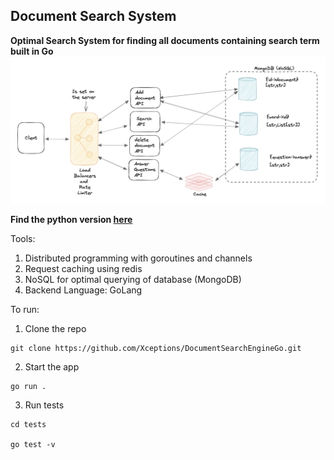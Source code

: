 ## Document Search System

**Optimal Search System for finding all documents containing search term built in Go**
![alt text](./images/DSdesign.png)

**Find the python version [here](https://github.com/Xceptions/DocumentSearchEngine)**

Tools:

1. Distributed programming with goroutines and channels
2. Request caching using redis
3. NoSQL for optimal querying of database (MongoDB)
4. Backend Language: GoLang

To run:

1. Clone the repo

```
git clone https://github.com/Xceptions/DocumentSearchEngineGo.git
```

2. Start the app

```
go run .
```

3. Run tests

```
cd tests

go test -v
```
